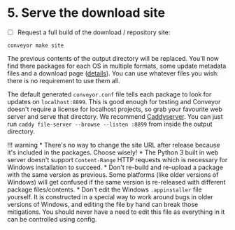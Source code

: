 # 5. Serve the download site

* [ ] Request a full build of the download / repository site:

```
conveyor make site
```

The previous contents of the output directory will be replaced. You'll now find there packages for each OS in multiple formats, some update metadata files and a download page ([details](../../outputs.md)). You can use whatever files you wish: there is no requirement to use them all.

The default generated `conveyor.conf` file tells each package to look for updates on `localhost:8899`. This is good enough for testing and Conveyor doesn't require a license for localhost projects, so grab your favourite web server and serve that directory. We recommend [Caddyserver](https://caddyserver.com/). You can just run `caddy file-server --browse --listen :8899` from inside the output directory.

!!! warning
    * There's no way to change the site URL after release because it's included in the packages. Choose wisely!
    * The Python 3 built in web server doesn't support `Content-Range` HTTP requests which is necessary for Windows installation to succeed.
    * Don't re-build and re-upload a package with the same version as previous. Some platforms (like older versions of Windows) will get confused if the same version is re-released with different package files/contents. 
    * Don't edit the Windows `.appinstaller` file yourself. It is constructed in a special way to work around bugs in older versions of Windows, and editing the file by hand can break those mitigations. You should never have a need to edit this file as everything in it can be controlled using config.

<script>var tutorialSection = 5;</script>
